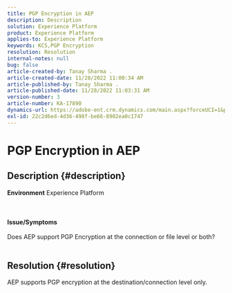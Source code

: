 ```yaml
---
title: PGP Encryption in AEP
description: Description
solution: Experience Platform
product: Experience Platform
applies-to: Experience Platform
keywords: KCS,PGP Encryption
resolution: Resolution
internal-notes: null
bug: false
article-created-by: Tanay Sharma .
article-created-date: 11/28/2022 11:00:34 AM
article-published-by: Tanay Sharma .
article-published-date: 11/28/2022 11:03:31 AM
version-number: 3
article-number: KA-17890
dynamics-url: https://adobe-ent.crm.dynamics.com/main.aspx?forceUCI=1&pagetype=entityrecord&etn=knowledgearticle&id=9301d6dc-0b6f-ed11-9562-6045bd006239
exl-id: 22c2d6ed-4d36-498f-be66-8902ea0c1747
---
```

# PGP Encryption in AEP

## Description {#description}

<b>Environment</b>
Experience Platform
<br><br> <br><br><b>Issue/Symptoms</b><br><br>Does AEP support PGP Encryption at the connection or file level or both?
<br> <br>

## Resolution {#resolution}


AEP supports PGP encryption at the destination/connection level only.
